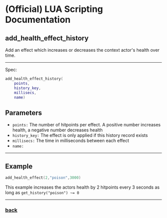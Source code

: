 
# (Official) LUA Scripting Documentation

## add_health_effect_history

Add an effect which increases or decreases the context actor's health over time.

___

Spec:

```lua
add_health_effect_history(
	points,
	history_key,
	millisecs,
	name)
```

## Parameters

- `points:` The number of hitpoints per effect. A positive number increases health, a negative number decreases health
- `history_key:` The effect is only applied if this history record exists
- `millisecs:` The time in milliseconds between each effect
- `name:` 

___

## Example

```lua
add_health_effect(2,"poison",3000)
```

This example increases the actors health by 2 hitpoints every 3 seconds as long as `get_history("poison") ~= 0`

___

### [back](../other)
